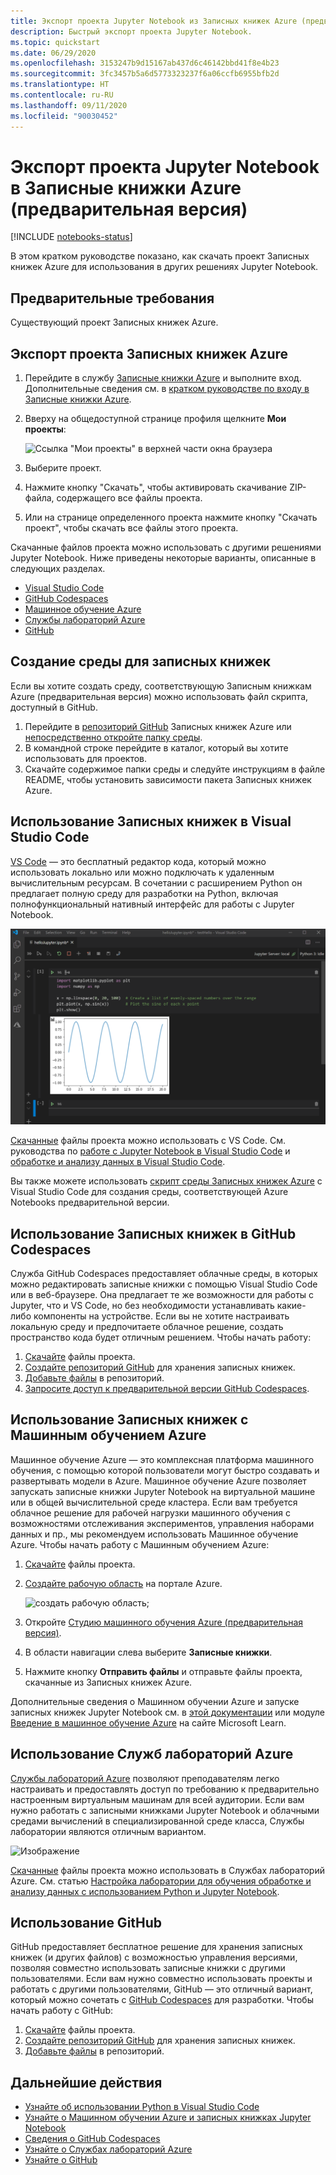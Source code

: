 ```yaml
---
title: Экспорт проекта Jupyter Notebook из Записных книжек Azure (предварительная версия)
description: Быстрый экспорт проекта Jupyter Notebook.
ms.topic: quickstart
ms.date: 06/29/2020
ms.openlocfilehash: 3153247b9d15167ab437d6c46142bbd41f8e4b23
ms.sourcegitcommit: 3fc3457b5a6d5773323237f6a06ccfb6955bfb2d
ms.translationtype: HT
ms.contentlocale: ru-RU
ms.lasthandoff: 09/11/2020
ms.locfileid: "90030452"
---
```

# <a name="quickstart-export-a-jupyter-notebook-project-in-azure-notebooks-preview"></a>Экспорт проекта Jupyter Notebook в Записные книжки Azure (предварительная версия)

[!INCLUDE [notebooks-status](../../includes/notebooks-status.md)]

В этом кратком руководстве показано, как скачать проект Записных книжек Azure для использования в других решениях Jupyter Notebook. 

## <a name="prerequisites"></a>Предварительные требования

Существующий проект Записных книжек Azure.

## <a name="export-an-azure-notebooks-project"></a>Экспорт проекта Записных книжек Azure

1. Перейдите в службу [Записные книжки Azure](https://notebooks.azure.com) и выполните вход. Дополнительные сведения см. в [кратком руководстве по входу в Записные книжки Azure](quickstart-sign-in-azure-notebooks.md).

1. Вверху на общедоступной странице профиля щелкните **Мои проекты**:

    ![Ссылка "Мои проекты" в верхней части окна браузера](media/quickstarts/my-projects-link.png)

1. Выберите проект.
1. Нажмите кнопку "Скачать", чтобы активировать скачивание ZIP-файла, содержащего все файлы проекта.
1. Или на странице определенного проекта нажмите кнопку "Скачать проект", чтобы скачать все файлы этого проекта.

Скачанные файлов проекта можно использовать с другими решениями Jupyter Notebook. Ниже приведены некоторые варианты, описанные в следующих разделах. 
- [Visual Studio Code](#use-notebooks-in-visual-studio-code)
- [GitHub Codespaces](#use-notebooks-in-github-codespaces)
- [Машинное обучение Azure](#use-notebooks-with-azure-machine-learning)
- [Службы лабораторий Azure](#use-azure-lab-services)
- [GitHub](#use-github)

## <a name="create-an-environment-for-notebooks"></a>Создание среды для записных книжек

Если вы хотите создать среду, соответствующую Записным книжкам Azure (предварительная версия) можно использовать файл скрипта, доступный в GitHub.

1. Перейдите в [репозиторий GitHub](https://github.com/microsoft/AzureNotebooks) Записных книжек Azure или [непосредственно откройте папку среды](https://aka.ms/aznbrequirementstxt).
1. В командной строке перейдите в каталог, который вы хотите использовать для проектов.
1. Скачайте содержимое папки среды и следуйте инструкциям в файле README, чтобы установить зависимости пакета Записных книжек Azure.


## <a name="use-notebooks-in-visual-studio-code"></a>Использование Записных книжек в Visual Studio Code

[VS Code](https://code.visualstudio.com/) — это бесплатный редактор кода, который можно использовать локально или можно подключать к удаленным вычислительным ресурсам. В сочетании с расширением Python он предлагает полную среду для разработки на Python, включая полнофункциональный нативный интерфейс для работы с Jupyter Notebook. 

![Поддержка Jupyter Notebook в VS Code](media/vs-code-jupyter-notebook.png)

[Скачанные](#export-an-azure-notebooks-project) файлы проекта можно использовать с VS Code. См. руководства по [работе с Jupyter Notebook в Visual Studio Code](https://code.visualstudio.com/docs/python/jupyter-support) и [обработке и анализу данных в Visual Studio Code](https://code.visualstudio.com/docs/python/data-science-tutorial).

Вы также можете использовать [скрипт среды Записных книжек Azure](#create-an-environment-for-notebooks) с Visual Studio Code для создания среды, соответствующей Azure Notebooks предварительной версии.

## <a name="use-notebooks-in-github-codespaces"></a>Использование Записных книжек в GitHub Codespaces

Служба GitHub Codespaces предоставляет облачные среды, в которых можно редактировать записные книжки с помощью Visual Studio Code или в веб-браузере. Она предлагает те же возможности для работы с Jupyter, что и VS Code, но без необходимости устанавливать какие-либо компоненты на устройстве. Если вы не хотите настраивать локальную среду и предпочитаете облачное решение, создать пространство кода будет отличным решением. Чтобы начать работу:
1. [Скачайте](#export-an-azure-notebooks-project) файлы проекта.
1. [Создайте репозиторий GitHub](https://help.github.com/github/getting-started-with-github/create-a-repo) для хранения записных книжек.   
1. [Добавьте файлы](https://help.github.com/github/managing-files-in-a-repository/adding-a-file-to-a-repository) в репозиторий.
1. [Запросите доступ к предварительной версии GitHub Codespaces](https://github.com/features/codespaces).

## <a name="use-notebooks-with-azure-machine-learning"></a>Использование Записных книжек с Машинным обучением Azure

Машинное обучение Azure — это комплексная платформа машинного обучения, с помощью которой пользователи могут быстро создавать и развертывать модели в Azure. Машинное обучение Azure позволяет запускать записные книжки Jupyter Notebook на виртуальной машине или в общей вычислительной среде кластера. Если вам требуется облачное решение для рабочей нагрузки машинного обучения с возможностями отслеживания экспериментов, управления наборами данных и пр., мы рекомендуем использовать Машинное обучение Azure. Чтобы начать работу с Машинным обучением Azure:

1. [Скачайте](#export-an-azure-notebooks-project) файлы проекта.
1. [Создайте рабочую область](../machine-learning/how-to-manage-workspace.md) на портале Azure.

   ![создать рабочую область;](../machine-learning/media/how-to-manage-workspace/create-workspace.gif)
 
1. Откройте [Студию машинного обучения Azure (предварительная версия)](https://ml.azure.com/).
1. В области навигации слева выберите **Записные книжки**.
1. Нажмите кнопку **Отправить файлы** и отправьте файлы проекта, скачанные из Записных книжек Azure.

Дополнительные сведения о Машинном обучении Azure и запуске записных книжек Jupyter Notebook см. в [этой документации](../machine-learning/how-to-run-jupyter-notebooks.md) или модуле [Введение в машинное обучение Azure](https://docs.microsoft.com/learn/modules/intro-to-azure-machine-learning-service/) на сайте Microsoft Learn.


## <a name="use-azure-lab-services"></a>Использование Служб лабораторий Azure

[Службы лабораторий Azure](https://azure.microsoft.com/services/lab-services/) позволяют преподавателям легко настраивать и предоставлять доступ по требованию к предварительно настроенным виртуальным машинам для всей аудитории. Если вам нужно работать с записными книжками Jupyter Notebook и облачными средами вычислений в специализированной среде класса, Службы лаборатории являются отличным вариантом.

![Изображение](../lab-services/media/tutorial-setup-classroom-lab/new-lab-button.png)

 [Скачанные](#export-an-azure-notebooks-project) файлы проекта можно использовать в Службах лабораторий Azure. См. статью [Настройка лаборатории для обучения обработке и анализу данных с использованием Python и Jupyter Notebook](../lab-services/class-type-jupyter-notebook.md).

## <a name="use-github"></a>Использование GitHub

GitHub предоставляет бесплатное решение для хранения записных книжек (и других файлов) с возможностью управления версиями, позволяя совместно использовать записные книжки с другими пользователями. Если вам нужно совместно использовать проекты и работать с другими пользователями, GitHub — это отличный вариант, который можно сочетать с [GitHub Codespaces](#use-notebooks-in-github-codespaces) для разработки. Чтобы начать работу с GitHub:

1. [Скачайте](#export-an-azure-notebooks-project) файлы проекта.
1. [Создайте репозиторий GitHub](https://help.github.com/github/getting-started-with-github/create-a-repo) для хранения записных книжек. 
1. [Добавьте файлы](https://help.github.com/github/managing-files-in-a-repository/adding-a-file-to-a-repository) в репозиторий.

## <a name="next-steps"></a>Дальнейшие действия

- [Узнайте об использовании Python в Visual Studio Code](https://code.visualstudio.com/docs/python/python-tutorial)
- [Узнайте о Машинном обучении Azure и записных книжках Jupyter Notebook](../machine-learning/how-to-run-jupyter-notebooks.md)
- [Сведения о GitHub Codespaces](https://github.com/features/codespaces)
- [Узнайте о Службах лабораторий Azure](https://azure.microsoft.com/services/lab-services/)
- [Узнайте о GitHub](https://help.github.com/github/getting-started-with-github/)
